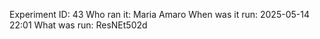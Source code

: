 Experiment ID: 43
Who ran it: Maria Amaro
When was it run: 2025-05-14 22:01
What was run: ResNEt502d
